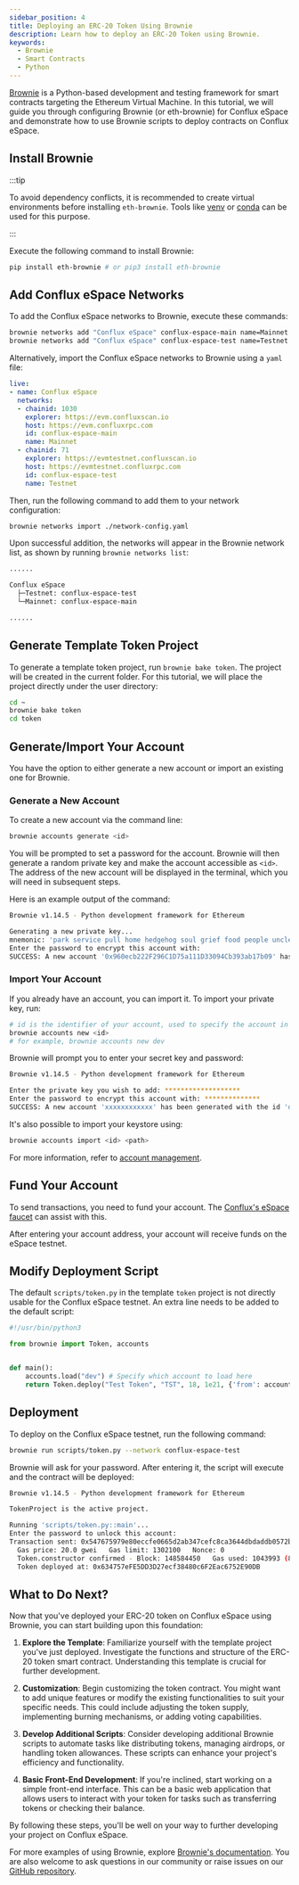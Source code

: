 ```yaml
---
sidebar_position: 4
title: Deploying an ERC-20 Token Using Brownie
description: Learn how to deploy an ERC-20 Token using Brownie.
keywords:
  - Brownie
  - Smart Contracts
  - Python
---
```


[Brownie](https://eth-brownie.readthedocs.io/en/stable/) is a Python-based development and testing framework for smart contracts targeting the Ethereum Virtual Machine. In this tutorial, we will guide you through configuring Brownie (or eth-brownie) for Conflux eSpace and demonstrate how to use Brownie scripts to deploy contracts on Conflux eSpace.

## Install Brownie

:::tip

To avoid dependency conflicts, it is recommended to create virtual environments before installing `eth-brownie`. Tools like [venv](https://docs.python.org/3/library/venv.html) or [conda](https://conda.io/projects/conda/en/latest/user-guide/tasks/manage-environments.html#creating-an-environment-with-commands) can be used for this purpose.

:::

Execute the following command to install Brownie:

```bash
pip install eth-brownie # or pip3 install eth-brownie
```

## Add Conflux eSpace Networks

To add the Conflux eSpace networks to Brownie, execute these commands:

```bash
brownie networks add "Conflux eSpace" conflux-espace-main name=Mainnet host=https://evm.confluxrpc.com explorer=https://evm.confluxscan.io chainid=1030
brownie networks add "Conflux eSpace" conflux-espace-test name=Testnet host=https://evmtestnet.confluxrpc.com explorer=https://evmtestnet.confluxscan.io chainid=71
```

Alternatively, import the Conflux eSpace networks to Brownie using a `yaml` file:

```yaml
live:
- name: Conflux eSpace
  networks:
  - chainid: 1030
    explorer: https://evm.confluxscan.io
    host: https://evm.confluxrpc.com
    id: conflux-espace-main
    name: Mainnet
  - chainid: 71
    explorer: https://evmtestnet.confluxscan.io
    host: https://evmtestnet.confluxrpc.com
    id: conflux-espace-test
    name: Testnet
```

Then, run the following command to add them to your network configuration:

```bash
brownie networks import ./network-config.yaml
```

Upon successful addition, the networks will appear in the Brownie network list, as shown by running `brownie networks list`:

```bash
......

Conflux eSpace
  ├─Testnet: conflux-espace-test
  └─Mainnet: conflux-espace-main

......
```

## Generate Template Token Project

To generate a template token project, run `brownie bake token`. The project will be created in the current folder. For this tutorial, we will place the project directly under the user directory:

```bash
cd ~
brownie bake token
cd token
```

## Generate/Import Your Account

You have the option to either generate a new account or import an existing one for Brownie.

### Generate a New Account

To create a new account via the command line:

```bash
brownie accounts generate <id>
```

You will be prompted to set a password for the account. Brownie will then generate a random private key and make the account accessible as `<id>`. The address of the new account will be displayed in the terminal, which you will need in subsequent steps.

Here is an example output of the command:

```bash
Brownie v1.14.5 - Python development framework for Ethereum

Generating a new private key...
mnemonic: 'park service pull home hedgehog soul grief food people uncle will series'
Enter the password to encrypt this account with: 
SUCCESS: A new account '0x960ecb222F296C1D75a111D33094Cb393ab17b09' has been generated with the id 'new'
```

### Import Your Account

If you already have an account, you can import it. To import your private key, run:

```bash
# id is the identifier of your account, used to specify the account in scripts
brownie accounts new <id>
# for example, brownie accounts new dev
```

Brownie will prompt you to enter your secret key and password:

```bash
Brownie v1.14.5 - Python development framework for Ethereum

Enter the private key you wish to add: *******************
Enter the password to encrypt this account with: **************
SUCCESS: A new account 'xxxxxxxxxxxx' has been generated with the id 'dev'


```

It's also possible to import your keystore using:

```bash
brownie accounts import <id> <path>
```

For more information, refer to [account management](https://eth-brownie.readthedocs.io/en/stable/account-management.html#account-management).

## Fund Your Account

To send transactions, you need to fund your account. The [Conflux's eSpace faucet](https://efaucet.confluxnetwork.org/) can assist with this.

After entering your account address, your account will receive funds on the eSpace testnet.

## Modify Deployment Script

The default `scripts/token.py` in the template `token` project is not directly usable for the Conflux eSpace testnet. An extra line needs to be added to the default script:

```py
#!/usr/bin/python3

from brownie import Token, accounts


def main():
    accounts.load("dev") # Specify which account to load here
    return Token.deploy("Test Token", "TST", 18, 1e21, {'from': accounts[0]})

```

## Deployment

To deploy on the Conflux eSpace testnet, run the following command:

```bash
brownie run scripts/token.py --network conflux-espace-test
```

Brownie will ask for your password. After entering it, the script will execute and the contract will be deployed:

```bash
Brownie v1.14.5 - Python development framework for Ethereum

TokenProject is the active project.

Running 'scripts/token.py::main'...
Enter the password to unlock this account: 
Transaction sent: 0x547675979e80eccfe0665d2ab347cefc8ca3644dbdaddb0572b76cc7a62d1b7b
  Gas price: 20.0 gwei   Gas limit: 1302100   Nonce: 0
  Token.constructor confirmed - Block: 148584450   Gas used: 1043993 (80.18%)
  Token deployed at: 0x634757eFE5DD3D27ecf38480c6F2Eac6752E90DB
```

## What to Do Next?

Now that you've deployed your ERC-20 token on Conflux eSpace using Brownie, you can start building upon this foundation:

1. **Explore the Template**: Familiarize yourself with the template project you've just deployed. Investigate the functions and structure of the ERC-20 token smart contract. Understanding this template is crucial for further development.

2. **Customization**: Begin customizing the token contract. You might want to add unique features or modify the existing functionalities to suit your specific needs. This could include adjusting the token supply, implementing burning mechanisms, or adding voting capabilities.

3. **Develop Additional Scripts**: Consider developing additional Brownie scripts to automate tasks like distributing tokens, managing airdrops, or handling token allowances. These scripts can enhance your project's efficiency and functionality.

4. **Basic Front-End Development**: If you're inclined, start working on a simple front-end interface. This can be a basic web application that allows users to interact with your token for tasks such as transferring tokens or checking their balance.

By following these steps, you'll be well on your way to further developing your project on Conflux eSpace.

For more examples of using Brownie, explore [Brownie's documentation](https://eth-brownie.readthedocs.io/en/stable/index.html). You are also welcome to ask questions in our community or raise issues on our [GitHub repository](https://github.com/Conflux-Chain/conflux-documentation/issues/new/choose).
